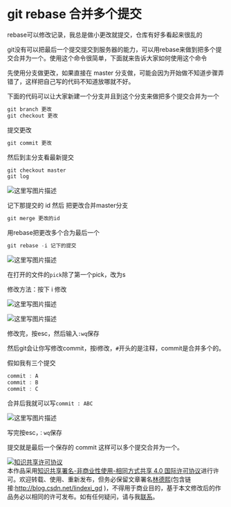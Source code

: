 # git rebase 合并多个提交

rebase可以修改记录，我总是做小更改就提交，仓库有好多看起来很乱的

git没有可以把最后一个提交提交到服务器的能力，可以用rebase来做到把多个提交合并为一个。使用这个命令很简单，下面就来告诉大家如何使用这个命令


<!--more-->
<!-- CreateTime:2018/2/25 11:41:26 -->


<div id="toc"></div>

先使用分支做更改，如果直接在 master 分支做，可能会因为开始做不知道步骤弄错了，这样把自己写的代码不知道放哪就不好。

下面的代码可以让大家新建一个分支并且到这个分支来做把多个提交合并为一个

```csharp
git branch 更改
git checkout 更改
```

提交更改

```csharp
git commit 更改
```

然后到主分支看最新提交

```csharp
git checkout master
git log
```

![这里写图片描述](image/20151226155916257.jpg)

记下那提交的 id 然后 把更改合并master分支

```csharp
git merge 更改的id
```

用rebase把更改多个合为最后一个

```csharp
git rebase -i 记下的提交
```

![这里写图片描述](image/20151226160007835.jpg)

在打开的文件的`pick`除了第一个pick，改为s

修改方法：按下 i 修改

![这里写图片描述](image/20151226160057537.jpg)

![这里写图片描述](image/20151226160137293.jpg)

修改完，按esc，然后输入`:wq`保存

然后git会让你写修改commit，按i修改，`#`开头的是注释，commit是合并多个的。

假如我有三个提交
		

```csharp
commit : A
commit : B
commit : C

```

合并后我就可以写`commit : ABC`

![这里写图片描述](image/20151226160608688.jpg)

写完按esc，`：wq`保存

提交就是最后一个保存的 commit 这样可以多个提交合并为一个。

<a rel="license" href="http://creativecommons.org/licenses/by-nc-sa/4.0/"><img alt="知识共享许可协议" style="border-width:0" src="https://licensebuttons.net/l/by-nc-sa/4.0/88x31.png" /></a><br />本作品采用<a rel="license" href="http://creativecommons.org/licenses/by-nc-sa/4.0/">知识共享署名-非商业性使用-相同方式共享 4.0 国际许可协议</a>进行许可。欢迎转载、使用、重新发布，但务必保留文章署名[林德熙](http://blog.csdn.net/lindexi_gd)(包含链接:http://blog.csdn.net/lindexi_gd )，不得用于商业目的，基于本文修改后的作品务必以相同的许可发布。如有任何疑问，请与我[联系](mailto:lindexi_gd@163.com)。  
